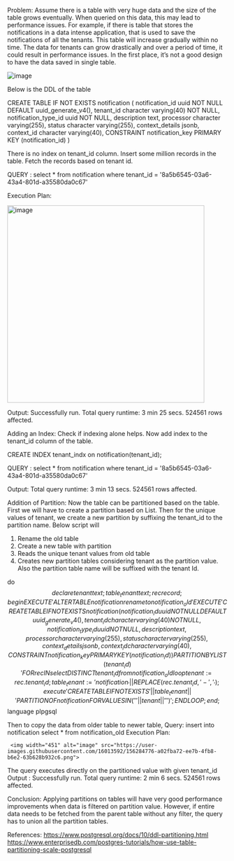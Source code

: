 Problem: 
Assume there is a table with very huge data and the size of the table grows eventually. When queried on this data, this may lead to performance issues. 
For example, if there is table that stores the notifications in a data intense application, that is used to save the notifications of all the tenants. This table will increase gradually within no time. The data for tenants can grow drastically and over a period of time, it could result in performance issues. In the first place, it’s not a good design to have the data saved in single table.

 ![image](https://user-images.githubusercontent.com/16013592/156284718-e2969d84-53f8-4a48-b9ba-be54058e3f6f.png)



Below is the DDL of the table

CREATE TABLE IF NOT EXISTS notification
(
    notification_id uuid NOT NULL DEFAULT uuid_generate_v4(),
    tenant_id character varying(40) NOT NULL,
    notification_type_id uuid NOT NULL,
    description text,
    processor character varying(255),
	  status character varying(255),
    context_details jsonb,
    context_id character varying(40),
    CONSTRAINT notification_key PRIMARY KEY (notification_id)
)

There is no index on tenant_id column. Insert some million records in the table. Fetch the records based on tenant id.

QUERY : select * from notification where tenant_id = '8a5b6545-03a6-43a4-801d-a35580da0c67' 

Execution Plan:
 
 <img width="451" alt="image" src="https://user-images.githubusercontent.com/16013592/156284747-c3705f43-0c9b-47c4-8595-deefd3cd3b03.png">


Output: Successfully run. Total query runtime: 3 min 25 secs.
524561 rows affected.

Adding an Index:
Check if indexing alone helps. Now add index to the tenant_id column of the table.

CREATE INDEX tenant_indx on notification(tenant_id);

QUERY : select * from notification where tenant_id = '8a5b6545-03a6-43a4-801d-a35580da0c67' 

Output: Total query runtime: 3 min 13 secs.
524561 rows affected.

Addition of Partition:
Now the table can be partitioned based on the table. First we will have to create a partition based on List. Then for the unique values of tenant, we create a new partition by suffixing the tenant_id to the partition name. 
Below script will 
1)	Rename the old table
2)	Create a new table with partition
3)	Reads the unique tenant values from old table
4)	Creates new partition tables considering tenant as the partition value. Also the partition table name will be suffixed with the tenant Id.

do
$$
declare 
   tenant text;
   table_tenant text;
   rec record;
begin
EXECUTE 'ALTER TABLE notification rename to notification_old'
EXECUTE 'CREATE TABLE IF NOT EXISTS notification
(
    notification_id uuid NOT NULL DEFAULT uuid_generate_v4(),
    tenant_id character varying(40) NOT NULL,
    notification_type_id uuid NOT NULL,
    description text,
    processor character varying(255),
	  status character varying(255),
    context_details jsonb,
    context_id character varying(40),
    CONSTRAINT notification_key PRIMARY KEY (notification_id)
) PARTITION BY LIST(tenant_id)'
FOR rec IN
      select DISTINCT tenant_id from notification_old
   loop
      tenant := rec.tenant_id;
      table_tenant := 'notification_'|| REPLACE (rec.tenant_id, '-', '_');
      execute 'CREATE TABLE IF NOT EXISTS ' || table_tenant || ' PARTITION OF notification FOR VALUES IN ('''|| tenant ||''')';
   END LOOP;
end;
$$ language plpgsql

Then to copy the data from older table to newer table, 
Query: insert into notification
	select * from notification_old
Execution Plan:
     
     <img width="451" alt="image" src="https://user-images.githubusercontent.com/16013592/156284776-a02fba72-ee7b-4fb8-b6e2-63b628b932c6.png">


The query executes directly on the partitioned value with given tenant_id
Output : Successfully run. Total query runtime: 2 min 6 secs.
524561 rows affected.


Conclusion: Applying partitions on tables will have very good performance improvements when data is filtered on partition value. However, if entire data needs to be fetched from the parent table without any filter, the query has to union all the partition tables.

References:
https://www.postgresql.org/docs/10/ddl-partitioning.html
https://www.enterprisedb.com/postgres-tutorials/how-use-table-partitioning-scale-postgresql
